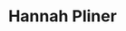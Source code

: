 ---
layout: member
title: Hannah Pliner
position: Former Graduate Student
current: Lead Data Scientist for Single Cell Genomics, Brotman Baty Institute
current_link: https://brotmanbaty.org/
twitter: hpliner
handle: hpliner
email: hpliner@uw.edu
github: hpliner
scholar: eBbD0E4AAAAJ
image: /images/team/hannah-pliner.png
#cv: /pdfs/team/jose-mcfaline-cv.pdf
---